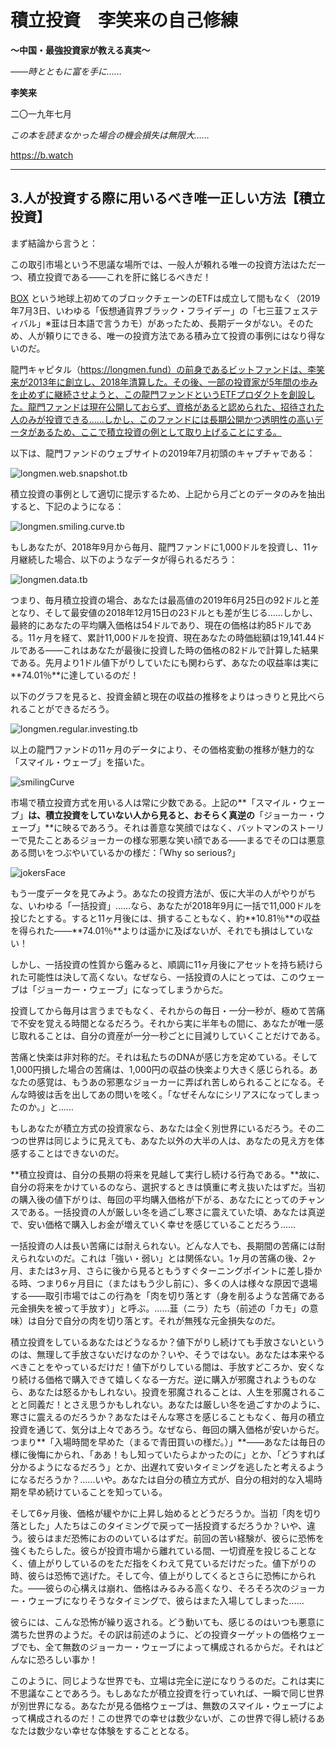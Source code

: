 # **積立投資　李笑来の自己修練**

**～中国・最強投資家が教える真実～**

*――時とともに富を手に……*

**李笑来**

二〇一九年七月

*この本を読まなかった場合の機会損失は無限大……*

https://b.watch

------

## **3.人が投資する際に用いるべき唯一正しい方法【積立投資】**

まず結論から言うと：

この取引市場という不思議な場所では、一般人が頼れる唯一の投資方法はただ一つ、積立投資である――これを肝に銘じるべきだ！

[BOX](https://b.watch) という地球上初めてのブロックチェーンのETFは成立して間もなく（2019年7月3日、いわゆる「仮想通貨界ブラック・フライデー」の「七三韮フェスティバル」※韮は日本語で言うカモ）があったため、長期データがない。そのため、人が頼りにできる、唯一の投資方法である積み立て投資の事例にはなり得ないのだ。

龍門キャピタル（https://longmen.fund）の前身であるビットファンドは、李笑来が2013年に創立し、2018年清算した。その後、一部の投資家が5年間の歩みを止めずに継続させようと、この龍門ファンドというETFプロダクトを創設した。龍門ファンドは現在公開しておらず、資格があると認められた、招待された人のみが投資できる……しかし、このファンドには長期公開かつ透明性の高いデータがあるため、ここで積立投資の例として取り上げることにする。

以下は、龍門ファンドのウェブサイトの2019年7月初頭のキャプチャである：

![longmen.web.snapshot.tb](C:/Users/admin/Desktop/images/longmen.web.snapshot.tb.png)



積立投資の事例として適切に提示するため、上記から月ごとのデータのみを抽出すると、下記のようになる：

![longmen.smiling.curve.tb](C:/Users/admin/Desktop/images/longmen.smiling.curve.tb.png) 

もしあなたが、2018年9月から毎月、龍門ファンドに1,000ドルを投資し、11ヶ月継続した場合、以下のようなデータが得られるだろう：

![longmen.data.tb](C:/Users/admin/Desktop/images/longmen.data.tb.png)

つまり、毎月積立投資の場合、あなたは最高値の2019年6月25日の92ドルと差となり、そして最安値の2018年12月15日の23ドルとも差が生じる……しかし、最終的にあなたの平均購入価格は54ドルであり、現在の価格は約85ドルである。11ヶ月を経て、累計11,000ドルを投資、現在あなたの時価総額は19,141.44ドルである――これはあなたが最後に投資した時の価格の82ドルで計算した結果である。先月より1ドル値下がりしていたにも関わらず、あなたの収益率は実に**74.01％**に達しているのだ！

以下のグラフを見ると、投資金額と現在の収益の推移をよりはっきりと見比べられることができるだろう。

![longmen.regular.investing.tb](C:/Users/admin/Desktop/images/longmen.regular.investing.tb.png)

 

以上の龍門ファンドの11ヶ月のデータにより、その価格変動の推移が魅力的な「スマイル・ウェーブ」を描いた。

![smilingCurve](C:/Users/admin/Desktop/images/smilingCurve.png) 

市場で積立投資方式を用いる人は常に少数である。上記の**「スマイル・ウェーブ」**は、積立投資をしていない人から見ると、おそらく真逆の**「ジョーカー・ウェーブ」**に映るであろう。それは善意な笑顔ではなく、バットマンのストーリーで見たことあるジョーカーの様な邪悪な笑い顔である――まるでその口は悪意ある問いをつぶやいているかの様だ：「Why so serious?」

 ![jokersFace](C:/Users/admin/Desktop/images/jokersFace.png)

もう一度データを見てみよう。あなたの投資方法が、仮に大半の人がやりがちな、いわゆる「一括投資」……なら、あなたが2018年9月に一括で11,000ドルを投じたとする。すると11ヶ月後には、損することもなく、約**10.81％**の収益を得られた――**74.01％**よりは遥かに及ばないが、それでも損はしていない！

しかし、一括投資の性質から鑑みると、順調に11ヶ月後にアセットを持ち続けられた可能性は決して高くない。なぜなら、一括投資の人にとっては、このウェーブは「ジョーカー・ウェーブ」になってしまうからだ。

投資してから毎月は言うまでもなく、それからの毎日・一分一秒が、極めて苦痛で不安を覚える時間となるだろう。それから実に半年もの間に、あなたが唯一感じ取れることは、自分の資産が一分一秒ごとに目減りしていくことだけである。

苦痛と快楽は非対称的だ。それは私たちのDNAが感じ方を定めている。そして1,000円損した場合の苦痛は、1,000円の収益の快楽より大きく感じられる。あなたの感覚は、もうあの邪悪なジョーカーに弄ばれ苦しめられることになる。そんな時彼は舌を出してあの問いを呟く。「なぜそんなにシリアスになってしまったのか。」と……

もしあなたが積立方式の投資家なら、あなたは全く別世界にいるだろう。その二つの世界は同じように見えても、あなた以外の大半の人は、あなたの見え方を体感することはできないのだ。

**積立投資は、自分の長期の将来を見越して実行し続ける行為である。**故に、自分の将来をかけているのなら、選択するときは慎重に考え抜いたはずだ。当初の購入後の値下がりは、毎回の平均購入価格が下がる、あなたにとってのチャンスである。一括投資の人が厳しい冬を過ごし寒さに震えていた頃、あなたは真逆で、安い価格で購入しお金が増えていく幸せを感じていることだろう……

一括投資の人は長い苦痛には耐えられない。どんな人でも、長期間の苦痛には耐えられないのだ。これは「強い・弱い」とは関係ない。1ヶ月の苦痛の後、2ヶ月、または3ヶ月、さらに後から見るともうすぐターニングポイントに差し掛かる時、つまり6ヶ月目に（またはもう少し前に）、多くの人は様々な原因で退場する――取引市場ではこの行為を「肉を切り落とす（身を削るような苦痛である元金損失を被って手放す）」と呼ぶ。……韮（ニラ）たち（前述の「カモ」の意味）は自分で自分の肉を切り落とす。それが無残な元金損失なのだ。

積立投資をしているあなたはどうなるか？値下がりし続けても手放さないというのは、無理して手放さないだけなのか？いや、そうではない。あなたは本来やるべきことをやっているだけだ！値下がりしている間は、手放すどころか、安くなり続ける価格で購入できて嬉しくなる一方だ。逆に購入が邪魔されようものなら、あなたは怒るかもしれない。投資を邪魔されることは、人生を邪魔されることと同義だ！とさえ思うかもしれない。あなたは厳しい冬を過ごすかのように、寒さに震えるのだろうか？あなたはそんな寒さを感じることもなく、毎月の積立投資を通じて、気分は上々であろう。なぜなら、毎回の購入価格が安いからだ。つまり**「入場時間を早めた（まるで青田買いの様だ。）」**――あなたは毎日の様に後悔にかられ、「ああ！もし知っていたらよかったのに」とか、「どうすれば分かるようになるだろう」とか、出遅れて安いタイミングを逃したと考えるようになるだろうか？……いや。あなたは自分の積立方式が、自分の相対的な入場時期を早め続けていることを知っている。

そして6ヶ月後、価格が緩やかに上昇し始めるとどうだろうか。当初「肉を切り落とした」人たちはこのタイミングで戻って一括投資するだろうか？いや、違う。彼らはまだ恐怖におののいているはずだ。前回の苦い経験が、彼らに恐怖を強くもたらした。彼らが投資市場から離れている間、一切資産を投じることなく、値上がりしているのをただ指をくわえて見ているだけだった。値下がりの時、彼らは恐怖で逃げた。そして今、値上がりしてくるとさらに恐怖にかられた。――彼らの心構えは崩れ、価格はみるみる高くなり、そろそろ次のジョーカー・ウェーブになりそうなタイミングで、彼らはまた入場してしまった……

彼らには、こんな恐怖が繰り返される。どう動いても、感じるのはいつも悪意に満ちた世界のようだ。その訳は前述のように、どの投資ターゲットの価格ウェーブでも、全て無数のジョーカー・ウェーブによって構成されるからだ。それはどんなに恐ろしい事か！

このように、同じような世界でも、立場は完全に逆になりうるのだ。これは実に不思議なことであろう。もしあなたが積立投資を行っていれば、一瞬で同じ世界が別世界になる。あなたが見る価格ウェーブは、無数のスマイル・ウェーブによって構成されるのだ！この世界での幸せは数少ないが、この世界で得し続けるあなたは数少ない幸せな体験をすることとなる。